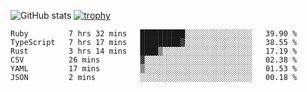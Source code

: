 ![GitHub stats](https://github-readme-stats.vercel.app/api?username=ksk001100&show_icons=true&theme=tokyonight)
[![trophy](https://github-profile-trophy.vercel.app/?username=ksk001100&theme=onedark)](https://github.com/ryo-ma/github-profile-trophy)

<!--START_SECTION:waka-->

```text
Ruby         7 hrs 32 mins   ██████████░░░░░░░░░░░░░░░   39.90 %
TypeScript   7 hrs 17 mins   █████████▓░░░░░░░░░░░░░░░   38.55 %
Rust         3 hrs 14 mins   ████▒░░░░░░░░░░░░░░░░░░░░   17.19 %
CSV          26 mins         ▓░░░░░░░░░░░░░░░░░░░░░░░░   02.38 %
YAML         17 mins         ▒░░░░░░░░░░░░░░░░░░░░░░░░   01.53 %
JSON         2 mins          ░░░░░░░░░░░░░░░░░░░░░░░░░   00.18 %
```

<!--END_SECTION:waka-->
